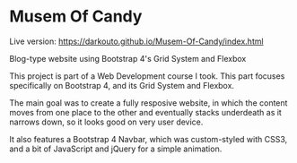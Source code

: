 # Musem Of Candy

Live version: https://darkouto.github.io/Musem-Of-Candy/index.html

Blog-type website using Bootstrap 4's Grid System and Flexbox

This project is part of a Web Development course I took. This part focuses specifically on Bootstrap 4, and its Grid System and Flexbox.

The main goal was to create a fully resposive website, in which the content moves from one place to the other and eventually stacks underdeath as it narrows down, so it looks good on very user device.

It also features a Bootstrap 4 Navbar, which was custom-styled with CSS3, and a bit of JavaScript and jQuery for a simple animation.
